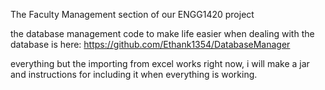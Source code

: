 The Faculty Management section of our ENGG1420 project

the database management code to make life easier when dealing with the database is here: https://github.com/Ethank1354/DatabaseManager

everything but the importing from excel works right now, i will make a jar and instructions for including it when everything is working.

